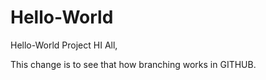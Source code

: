 # Hello-World
Hello-World Project
HI All, 

This change is to see that how branching works in GITHUB. 
